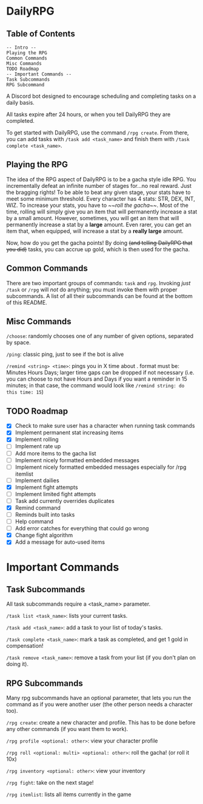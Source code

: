 # DailyRPG

## Table of Contents

```
-- Intro --
Playing the RPG
Common Commands
Misc Commands
TODO Roadmap
-- Important Commands --
Task Subcommands
RPG Subcommand
```

A Discord bot designed to encourage scheduling and completing tasks on a daily basis.

All tasks expire after 24 hours, or when you tell DailyRPG they are completed.

To get started with DailyRPG, use the command `/rpg create`. From there, you can add tasks with `/task add <task_name>` and finish them with `/task complete <task_name>`.

## Playing the RPG

The idea of the RPG aspect of DailyRPG is to be a gacha style idle RPG. You incrementally defeat an infinite number of stages for...no real reward. Just the bragging rights! To be able to beat any given stage, your stats have to meet some minimum threshold. Every character has 4 stats: STR, DEX, INT, WIZ. To increase your stats, you have to _\~\~roll the gacha\~\~_. Most of the time, rolling will simply give you an item that will permanently increase a stat by a small amount. However, sometimes, you will get an item that will permanently increase a stat by a **large** amount. Even rarer, you can get an item that, when equipped, will increase a stat by a **really large** amount.

Now, how do you get the gacha points! By doing ~~(and telling DailyRPG that you did)~~ tasks, you can accrue up gold, which is then used for the gacha.

## Common Commands

There are two important groups of commands: `task` and `rpg`. Invoking _just_ `/task` or `/rpg` will _not_ do anything; you must invoke them with proper subcommands. A list of all their subcommands can be found at the bottom of this README.

## Misc Commands

`/choose`: randomly chooses one of any number of given options, separated by space.

`/ping`: classic ping, just to see if the bot is alive

`/remind <string> <time>`: pings you in X time about <reminder>. <time> format must be: Minutes Hours Days; larger time gaps can be dropped if not necessary (i.e. you can choose to not have Hours and Days if you want a reminder in 15 minutes; in that case, the command would look like `/remind string: do this time: 15`)

## TODO Roadmap

- [x] Check to make sure user has a character when running task commands
- [x] Implement permanent stat increasing items
- [x] Implement rolling
- [ ] Implement rate up
- [ ] Add more items to the gacha list
- [ ] Implement nicely formatted embedded messages
- [ ] Implement nicely formatted embedded messages especially for /rpg itemlist
- [ ] Implement dailies
- [x] Implement fight attempts
- [ ] Implement limited fight attempts
- [ ] Task add currently overrides duplicates
- [x] Remind command
- [ ] Reminds built into tasks
- [ ] Help command
- [ ] Add error catches for everything that could go wrong
- [x] Change fight algorithm
- [x] Add a message for auto-used items

# Important Commands

## Task Subcommands

All task subcommands require a <task_name> parameter.

`/task list <task_name>`: lists your current tasks.

`/task add <task_name>`: add a task to your list of today's tasks.

`/task complete <task_name>`: mark a task as completed, and get 1 gold in compensation!

`/task remove <task_name>`: remove a task from your list (if you don't plan on doing it).

## RPG Subcommands

Many rpg subcommands have an optional <other> parameter, that lets you run the command as if you were another user (the other person needs a character too).

`/rpg create`: create a new character and profile. This has to be done before any other commands (if you want them to work).

`/rpg profile <optional: other>`: view your character profile

`/rpg roll <optional: multi> <optional: other>`: roll the gacha! (or roll it 10x)

`/rpg inventory <optional: other>`: view your inventory

`/rpg fight`: take on the next stage!

`/rpg itemlist`: lists all items currently in the game
